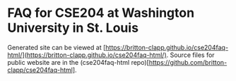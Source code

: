 # FAQ for CSE204 at Washington University in St. Louis

Generated site can be viewed at [https://britton-clapp.github.io/cse204faq-html/](https://britton-clapp.github.io/cse204faq-html/). Source files for public website are in the (cse204faq-html repo)[https://github.com/britton-clapp/cse204faq-html].
